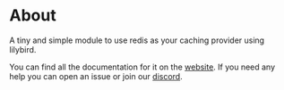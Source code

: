 # About

A tiny and simple module to use redis as your caching provider using lilybird.

You can find all the documentation for it on the [website](https://lilybird.didas.dev).
If you need any help you can open an issue or join our [discord](https://discord.gg/vER3sh7uyY).
